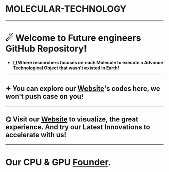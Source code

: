 # MOLECULAR-TECHNOLOGY

---

# ☄ Welcome to Future engineers GitHub Repository!

- **❏ Where researchers focuses on each Molecule to execute a Advance Technological Object that wasn't existed in Earth!**

---

## ✦ You can explore our [Website](https://molecular-technology-org.github.io/molecular-technology)'s codes here, we won't push case on you!

---

## ⌬ Visit our [Website](https://molecular-technology-org.github.io/molecular-technology) to visualize, the great experience. And try our Latest Innovations to accelerate with us! 

---

# Our **CPU** & **GPU** [Founder](https://x.com/IS_SAIKAT). 